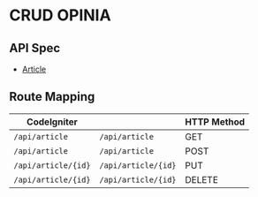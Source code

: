 # CRUD OPINIA

## API Spec

* [Article](Dokumentasi/02-article.md)

## Route Mapping

| CodeIgniter                                                     |                                                                       | HTTP Method |
| --------------------------------------------------------------- | --------------------------------------------------------------------- | :---------- |
| `/api/article`                                                  | `/api/article`                                                        | GET         |
| `/api/article`                                                  | `/api/article`                                                        | POST        |
| `/api/article/{id}`                                             | `/api/article/{id}`                                                   | PUT         |
| `/api/article/{id}`                                             | `/api/article/{id}`                                                   | DELETE      |
